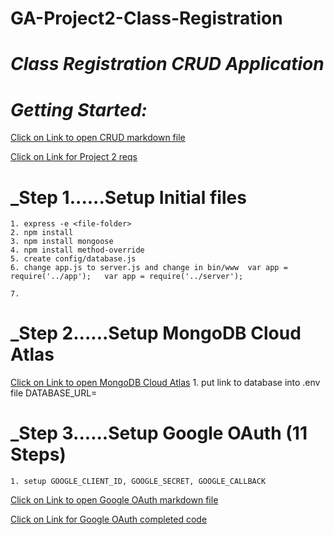 # GA-Project2-Class-Registration
# _Class Registration CRUD Application_
# _Getting Started:_


[Click on Link to open CRUD markdown file](https://git.generalassemb.ly/SEI/dt-71/blob/master/units/2_full_stack/w05/d5/guide-to-user-centric-crud.md)

[Click on Link for Project 2 reqs](https://git.generalassemb.ly/SEI-CC/SEI-CC-7/blob/master/projects/project-2/project-2-requirements.md)

# _Step 1......Setup Initial files
    1. express -e <file-folder>
    2. npm install
    3. npm install mongoose
    4. npm install method-override
    5. create config/database.js
    6. change app.js to server.js and change in bin/www  var app = require('../app');   var app = require('../server'); 

    7. 


# _Step 2......Setup MongoDB Cloud Atlas 
[Click on Link to open MongoDB Cloud Atlas](https://www.mongodb.com/cloud/atlas)
    1. put link to database into .env file DATABASE_URL= 



# _Step 3......Setup Google OAuth (11 Steps)
    1. setup GOOGLE_CLIENT_ID, GOOGLE_SECRET, GOOGLE_CALLBACK

[Click on Link to open Google OAuth markdown file](https://git.generalassemb.ly/SEI/dt-71/blob/master/units/2_full_stack/w05/d4/01-02-oauth-authentication/oauth-lesson.md)

[Click on Link for Google OAuth completed code](https://git.generalassemb.ly/SEI/dt-71/blob/master/units/2_full_stack/w05/d4/01-02-oauth-authentication/completed-code/sei-students/routes/students.js)



